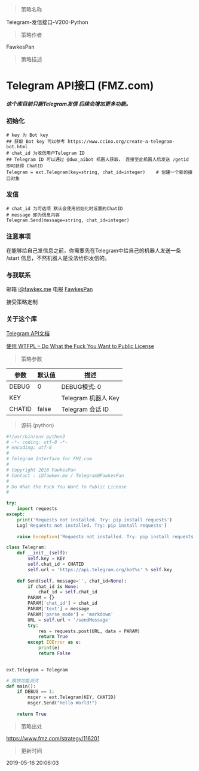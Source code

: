 
> 策略名称

Telegram-发信接口-V200-Python

> 策略作者

FawkesPan

> 策略描述

# Telegram API接口 (FMZ.com)

##### 这个库目前只能Telegram发信 后续会增加更多功能。

### 初始化
```
# key 为 Bot key
## 获取 Bot key 可以参考 https://www.ccino.org/create-a-telegram-bot.html
# chat_id 为收信用户Telegram ID
## Telegram ID 可以通过 @dwx_aibot 机器人获取， 连接至此机器人后发送 /getid 即可获得 ChatID
Telegram = ext.Telegram(key=string, chat_id=integer)    # 创建一个新的接口对象
```
### 发信
```
# chat_id 为可选项 默认会使用初始化时设置的ChatID
# message 即为信息内容
Telegram.Send(message=string, chat_id=integer)
```
### 注意事项
在能够给自己发信息之前，你需要先在Telegram中给自己的机器人发送一条 /start 信息，不然机器人是没法给你发信的。
### 与我联系
邮箱 i@fawkex.me
电报 [FawkesPan](https://telegram.me/FawkesPan)

接受策略定制

### 关于这个库
[Telegram API文档](https://core.telegram.org/bots/api)

[使用 WTFPL – Do What the Fuck You Want to Public License](http://www.wtfpl.net/)

> 策略参数



|参数|默认值|描述|
|----|----|----|
|DEBUG|0|DEBUG模式: 0|1|
|KEY||Telegram 机器人 Key|
|CHATID|false|Telegram 会话 ID|


> 源码 (python)

``` python
#!/usr/bin/env python3
# -*- coding: utf-8 -*-
# encoding: utf-8
# 
# Telegram Interface for FMZ.com
#
# Copyright 2018 FawkesPan
# Contact : i@fawkex.me / Telegram@FawkesPan
#
# Do What the Fuck You Want To Public License
#

try:
    import requests
except:
    print('Requests not installed. Try: pip install requests')
    Log('Requests not installed. Try: pip install requests')
    
    raise Exception('Requests not installed. Try: pip install requests')

class Telegram:
    def __init__(self):
        self.key = KEY
        self.chat_id = CHATID
        self.url = 'https://api.telegram.org/bot%s' % self.key
        
    def Send(self, message='', chat_id=None):
        if chat_id is None:
            chat_id = self.chat_id
        PARAM = {}
        PARAM['chat_id'] = chat_id
        PARAM['text'] = message
        PARAM['parse_mode'] = 'markdown'
        URL = self.url + '/sendMessage'
        try:
            res = requests.post(URL, data = PARAM)
            return True
        except IOError as e:
            print(e)
            return False
        

ext.Telegram = Telegram

# 模块功能测试
def main():
    if DEBUG == 1:
        msger = ext.Telegram(KEY, CHATID)
        msger.Send("Hello World!")
    
    return True
```

> 策略出处

https://www.fmz.com/strategy/116201

> 更新时间

2019-05-16 20:06:03
